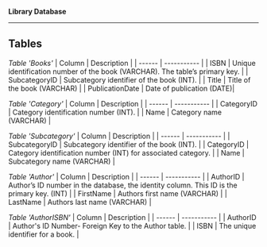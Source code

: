 __Library Database__

---


## Tables

*Table 'Books'*
| Column | Description |
| ------ | ----------- |
| ISBN   | Unique identification number of the book (VARCHAR). The table’s primary key. |
| SubcategoryID | Subcategory identifier of the book (INT).  |
| Title    | Title of the book (VARCHAR) |
| PublicationDate    | Date of publication (DATE)|



*Table 'Category'*
| Column | Description |
| ------ | ----------- |
| CategoryID   | Category identification number (INT). |
| Name | Category name (VARCHAR) |



*Table 'Subcategory'*
| Column | Description |
| ------ | ----------- |
| SubcategoryID   | Subcategory identifier of the book (INT). |
| CategoryID | Category identification number (INT) for associated category. |
| Name    | Subcategory name (VARCHAR) |


*Table 'Author'*
| Column | Description |
| ------ | ----------- |
| AuthorID   | Author’s ID number in the database, the identity column. This ID is the primary key. (INT) |
| FirstName | Authors first name (VARCHAR) |
| LastName    | Authors last name (VARCHAR) |


*Table 'AuthorISBN'*
| Column | Description |
| ------ | ----------- |
| AuthorID   | Author's ID Number- Foreign Key to the Author table. |
| ISBN | The unique identifier for a book.  |

